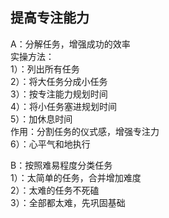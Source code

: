 ## 提高专注能力

A：分解任务，增强成功的效率  
实操方法：  
1）：列出所有任务  
2）：将大任务分成小任务  
3）：按专注能力规划时间  
4）：将小任务塞进规划时间  
5）：加休息时间  
作用：分割任务的仪式感，增强专注力  
6）：心平气和地执行  

B：按照难易程度分类任务  
1）：太简单的任务，合并增加难度  
2）：太难的任务不死磕  
3）：全部都太难，先巩固基础
